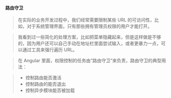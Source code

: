 #### 路由守卫

>在实际的业务开发过程中，我们经常需要限制某些 URL 的可访问性，比如，对于系统管理界面，只有那些拥有管理员权限的用户才能打开。

>我看到过一些简化的处理方案，比如把菜单隐藏起来，但是这样做是不够的，因为用户还可以自己手动在地址栏里面尝试输入，或者更暴力一点，可以通过工具来强行遍历 URL。

>在 Angular 里面，权限控制的任务由“路由守卫”来负责，路由守卫的典型用法：

> - 控制路由能否激活
> - 控制路由的能否退出
> - 控制异步模块能否被加载


